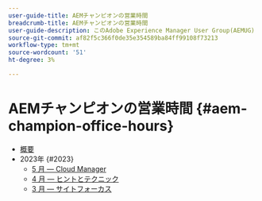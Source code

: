 ```yaml
---
user-guide-title: AEMチャンピオンの営業時間
breadcrumb-title: AEMチャンピオンの営業時間
user-guide-description: このAdobe Experience Manager User Group(AEMUG) は、2022 年から 2023 年のAEMチャンピオンクラスで容易に実施できます。 Champions は、この AEMUG を毎月の営業時間のプラットフォームとして使用します
source-git-commit: af82f5c366f0de35e354589ba84ff99108f73213
workflow-type: tm+mt
source-wordcount: '51'
ht-degree: 3%

---
```



# AEMチャンピオンの営業時間 {#aem-champion-office-hours}

+ [概要](overview.md)
+ 2023年 {#2023}
   + [5 月 — Cloud Manager](2023/may.md)
   + [4 月 — ヒントとテクニック](2023/april.md)
   + [3 月 — サイトフォーカス](2023/march.md)


